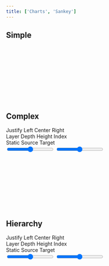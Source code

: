 ```yaml
---
title: ['Charts', 'Sankey']
---
```


<script lang="ts">
	import { scaleTime, scaleSequential } from 'd3-scale';
	import { hierarchy } from 'd3-hierarchy';
	import { interpolateCool } from 'd3-scale-chromatic';
	import { extent } from 'd3-array';
	import { format } from 'date-fns';

	import { Field, Tabs, Tab } from 'svelte-ux';
	import { formatDate, PeriodType } from 'svelte-ux/utils/date';
	import { formatNumberAsStyle } from 'svelte-ux/utils/number';

	import Chart, { Svg } from '$lib/components/Chart.svelte';
	import Group from '$lib/components/Group.svelte';
	import Link from '$lib/components/Link.svelte';
	import Rect from '$lib/components/Rect.svelte';
	import Sankey from '$lib/components/Sankey.svelte';
	import Text from '$lib/components/Text.svelte';

	import Preview from '$lib/docs/Preview.svelte';

	import { simpleData, complexData } from './data/graph';
	import { complexData as hierarchyComplexData } from './data/hierarchy'
	import { graphFromHierarchy } from '$lib/utils/graph';

	const colorScale = scaleSequential(interpolateCool)
	
	let highlightLinkIndexes = [];
	let nodeAlign = 'justify';
	let nodePadding = 4;
	let nodeWidth = 10;
	let nodeColorBy = 'layer';
	let linkColorBy = 'static';

	$: linkOpacity = linkColorBy === 'static' ? 
	{
		default: 0.1,
		hover: 0.1,
		other: 0.01,
	} : {
		default: 0.2,
		hover: 0.2,
		other: 0.01,
	};

	const complexDataHierarchy = hierarchy(hierarchyComplexData)
		.sum((d) => d.value)
		.sort((a, b) => b.value - a.value);

	$: hierarchyGraph = graphFromHierarchy(complexDataHierarchy);
</script>

## Simple

<Preview>
	<div class="h-[400px] p-4 border rounded">
		<Chart data={simpleData}>
			<Svg>
				<Sankey nodeId={d => d.id} let:links let:nodes>
					{#each links as link}
						<Link sankey data={link} stroke="#ddd" stroke-opacity={0.5} stroke-width={link.width} />
					{/each}
					{#each nodes as node (node.id)}
						{@const nodeWidth = node.x1 - node.x0}
						{@const nodeHeight = node.y1 - node.y0}
						<Group x={node.x0} y={node.y0}>
							<Rect
								width={nodeWidth}
								height={nodeHeight}
								class="fill-blue-500"
							/>
							<Text
								value={node.id}
								x={node.layer < 3 ? nodeWidth + 4 : - 4}
								y={nodeHeight / 2}
								textAnchor={node.layer < 3 ? 'start' : 'end'}
								verticalAnchor="middle"
							/>
						</Group>
					{/each}
				</Sankey>
			</Svg>
		</Chart>
	</div>
</Preview>

## Complex

<div class="grid grid-flow-col gap-4 mb-4">
	<Field label="Align">
		<Tabs bind:selected={nodeAlign} contained class="w-full">
			<div class="tabList w-full border h-8">
				<Tab value="justify">Justify</Tab>
				<Tab value="left">Left</Tab>
				<Tab value="center">Center</Tab>
				<Tab value="right">Right</Tab>
			</div>
		</Tabs>
	</Field>
	<Field label="Node Color">
		<Tabs bind:selected={nodeColorBy} contained class="w-full">
			<div class="tabList w-full border h-8">
				<Tab value="layer">Layer</Tab>
				<Tab value="depth">Depth</Tab>
				<Tab value="height">Height</Tab>
				<Tab value="index">Index</Tab>
			</div>
		</Tabs>
	</Field>
	<Field label="Link Color">
		<Tabs bind:selected={linkColorBy} contained class="w-full">
			<div class="tabList w-full border h-8">
				<Tab value="static">Static</Tab>
				<Tab value="source">Source</Tab>
				<Tab value="target">Target</Tab>
			</div>
		</Tabs>
	</Field>
	<Field label="Node Padding">
		<input type="range" bind:value={nodePadding} max={20} step={1} class="w-full h-8" />
	</Field>
	<Field label="Node Width">
		<input type="range" bind:value={nodeWidth} max={20} step={1} class="w-full h-8" />
	</Field>
</div>

<Preview>
	<div class="h-[800px] p-4 border rounded">
		<Chart data={complexData} padding={{ right: 100 }}>
			<Svg>
				<Sankey
					{nodeAlign}
					{nodePadding}
					{nodeWidth}
					let:links
					let:nodes
					on:update={e => {
						// Calculate domain extents from Sankey data
						// TODO: Update as 'nodeColorBy' changes
						const extents = extent(e.detail.nodes, d => d[nodeColorBy]);
						colorScale.domain(extents);
					}}
				>
					{#each links as link, i}
						<Link
							sankey
							data={link}
							stroke={linkColorBy === 'static' ? "black" : colorScale(link[linkColorBy][nodeColorBy])}
							stroke-opacity={highlightLinkIndexes.length ? highlightLinkIndexes.includes(i) ? linkOpacity.hover : linkOpacity.other : linkOpacity.default}
							stroke-width={link.width}
							on:mouseover={() => highlightLinkIndexes = [i]}
							on:mouseout={() => highlightLinkIndexes = []}
							tweened
						/>
					{/each}
					{#each nodes as node}
						{@const nodeWidth = node.x1 - node.x0}
						{@const nodeHeight = node.y1 - node.y0}
						<Group x={node.x0} y={node.y0} tweened>
							<Rect
								width={nodeWidth}
								height={nodeHeight}
								fill={colorScale(node[nodeColorBy])}
								fill-opacity={0.5}
								on:mouseover={() => {
									highlightLinkIndexes = [
										...node.sourceLinks.map((l) => l.index),
										...node.targetLinks.map((l) => l.index),
									];
								}}
								on:mouseout={() => highlightLinkIndexes = []}
								tweened
							/>
							<Text
								value={node.name}
								x={nodeWidth + 4}
								y={nodeHeight / 2}
								dy={-2}
								verticalAnchor="middle"
								style="font-size: .6rem"
							/>
						</Group>
					{/each}
				</Sankey>
			</Svg>
		</Chart>
	</div>
</Preview>

## Hierarchy

<div class="grid grid-flow-col gap-4 mb-4">
	<Field label="Align">
		<Tabs bind:selected={nodeAlign} contained class="w-full">
			<div class="tabList w-full border h-8">
				<Tab value="justify">Justify</Tab>
				<Tab value="left">Left</Tab>
				<Tab value="center">Center</Tab>
				<Tab value="right">Right</Tab>
			</div>
		</Tabs>
	</Field>
	<Field label="Node Color">
		<Tabs bind:selected={nodeColorBy} contained class="w-full">
			<div class="tabList w-full border h-8">
				<Tab value="layer">Layer</Tab>
				<Tab value="depth">Depth</Tab>
				<Tab value="height">Height</Tab>
				<Tab value="index">Index</Tab>
			</div>
		</Tabs>
	</Field>
	<Field label="Link Color">
		<Tabs bind:selected={linkColorBy} contained class="w-full">
			<div class="tabList w-full border h-8">
				<Tab value="static">Static</Tab>
				<Tab value="source">Source</Tab>
				<Tab value="target">Target</Tab>
			</div>
		</Tabs>
	</Field>
	<Field label="Node Padding">
		<input type="range" bind:value={nodePadding} max={20} step={1} class="w-full h-8" />
	</Field>
	<Field label="Node Width">
		<input type="range" bind:value={nodeWidth} max={20} step={1} class="w-full h-8" />
	</Field>
</div>

<Preview>
	<div class="h-[2000px] p-4 border rounded">
		<Chart data={hierarchyGraph} padding={{ right: 100 }}>
			<Svg>
				<Sankey
					{nodeAlign}
					{nodePadding}
					{nodeWidth}
					let:links
					let:nodes
					on:update={e => {
						// Calculate domain extents from Sankey data
						// TODO: Update as 'nodeColorBy' changes
						const extents = extent(e.detail.nodes, d => d[nodeColorBy]);
						colorScale.domain(extents);
					}}
				>
					{#each links as link, i}
						<Link
							sankey
							data={link}
							stroke={linkColorBy === 'static' ? "black" : colorScale(link[linkColorBy][nodeColorBy])}
							stroke-opacity={highlightLinkIndexes.length ? highlightLinkIndexes.includes(i) ? linkOpacity.hover : linkOpacity.other : linkOpacity.default}
							stroke-width={link.width}
							on:mouseover={() => highlightLinkIndexes = [i]}
							on:mouseout={() => highlightLinkIndexes = []}
							tweened
						/>
					{/each}
					{#each nodes as node}
						{@const nodeWidth = node.x1 - node.x0}
						{@const nodeHeight = node.y1 - node.y0}
						<Group x={node.x0} y={node.y0} tweened>
							<Rect
								width={nodeWidth}
								height={nodeHeight}
								fill={colorScale(node[nodeColorBy])}
								fill-opacity={0.5}
								on:mouseover={() => {
									highlightLinkIndexes = [
										...node.sourceLinks.map((l) => l.index),
										...node.targetLinks.map((l) => l.index),
									];
								}}
								on:mouseout={() => highlightLinkIndexes = []}
								tweened
							/>
							<Text
								value={node.data.name}
								x={nodeWidth + 4}
								y={nodeHeight / 2}
								dy={-2}
								verticalAnchor="middle"
								style="font-size: .6rem"
							/>
						</Group>
					{/each}
				</Sankey>
			</Svg>
		</Chart>
	</div>
</Preview>
